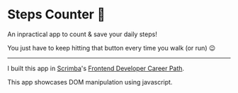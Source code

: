# Steps Counter 👟

An inpractical app to count & save your daily steps!

You just have to keep hitting that button every time you walk (or run) 😉

<hr />

I built this app in [Scrimba](https://scrimba.com)'s [Frontend Developer Career Path](https://scrimba.com/learn/frontend).



This app showcases DOM manipulation using javascript.
